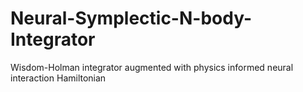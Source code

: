 # Neural-Symplectic-N-body-Integrator
Wisdom-Holman integrator augmented with physics informed neural interaction Hamiltonian
